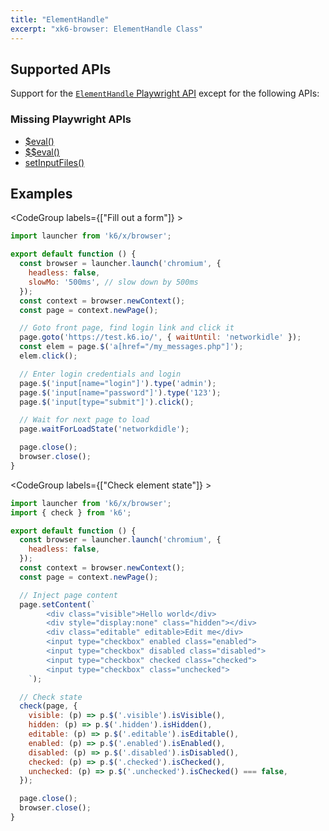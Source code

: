 ```yaml
---
title: "ElementHandle"
excerpt: "xk6-browser: ElementHandle Class"
---
```


<BrowserCompatibility/>


## Supported APIs

Support for the [`ElementHandle` Playwright API](https://playwright.dev/docs/api/class-elementhandle) except for the following APIs:

### Missing Playwright APIs

<Glossary>

- [$eval()](https://playwright.dev/docs/api/class-elementhandle#element-handle-eval-on-selector)
- [$$eval()](https://playwright.dev/docs/api/class-elementhandle#element-handle-eval-on-selector-all)
- [setInputFiles()](https://playwright.dev/docs/api/class-elementhandle#element-handle-set-input-files)

</Glossary>

<BrowserWIP/>

## Examples

<CodeGroup labels={["Fill out a form"]} >

```javascript
import launcher from 'k6/x/browser';

export default function () {
  const browser = launcher.launch('chromium', {
    headless: false,
    slowMo: '500ms', // slow down by 500ms
  });
  const context = browser.newContext();
  const page = context.newPage();

  // Goto front page, find login link and click it
  page.goto('https://test.k6.io/', { waitUntil: 'networkidle' });
  const elem = page.$('a[href="/my_messages.php"]');
  elem.click();

  // Enter login credentials and login
  page.$('input[name="login"]').type('admin');
  page.$('input[name="password"]').type('123');
  page.$('input[type="submit"]').click();

  // Wait for next page to load
  page.waitForLoadState('networkdidle');

  page.close();
  browser.close();
}
```

</CodeGroup>

<CodeGroup labels={["Check element state"]} >

```javascript
import launcher from 'k6/x/browser';
import { check } from 'k6';

export default function () {
  const browser = launcher.launch('chromium', {
    headless: false,
  });
  const context = browser.newContext();
  const page = context.newPage();

  // Inject page content
  page.setContent(`
        <div class="visible">Hello world</div>
        <div style="display:none" class="hidden"></div>
        <div class="editable" editable>Edit me</div>
        <input type="checkbox" enabled class="enabled">
        <input type="checkbox" disabled class="disabled">
        <input type="checkbox" checked class="checked">
        <input type="checkbox" class="unchecked">
    `);

  // Check state
  check(page, {
    visible: (p) => p.$('.visible').isVisible(),
    hidden: (p) => p.$('.hidden').isHidden(),
    editable: (p) => p.$('.editable').isEditable(),
    enabled: (p) => p.$('.enabled').isEnabled(),
    disabled: (p) => p.$('.disabled').isDisabled(),
    checked: (p) => p.$('.checked').isChecked(),
    unchecked: (p) => p.$('.unchecked').isChecked() === false,
  });

  page.close();
  browser.close();
}
```

</CodeGroup>


<BrowserClassList/>